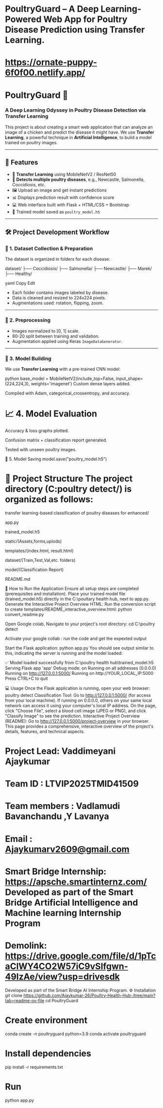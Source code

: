 # PoultryGuard – A Deep Learning-Powered Web App for Poultry Disease Prediction using Transfer Learning.
# https://ornate-puppy-6f0f00.netlify.app/
# PoultryGuard 🐔  
### A Deep Learning Odyssey in Poultry Disease Detection via Transfer Learning

This project is about creating a smart web application that can analyze an image of a chicken and predict the disease it might have. We use **Transfer Learning**, a powerful technique in **Artificial Intelligence**, to build a model trained on poultry images.

---

## 🚀 Features

- 🧠 **Transfer Learning** using MobileNetV2 / ResNet50
- 🐓 **Detects multiple poultry diseases**, e.g., Newcastle, Salmonella, Coccidiosis, etc.
- 🖼 Upload an image and get instant predictions
- 📊 Displays prediction result with confidence score
- 💻 Web interface built with Flask + HTML/CSS + Bootstrap
- 💾 Trained model saved as `poultry_model.h5`

---

## 🛠 Project Development Workflow

### 📁 1. Dataset Collection & Preparation
The dataset is organized in folders for each disease:

dataset/
├── Coccidiosis/
├── Salmonella/
├── Newcastle/
├── Marek/
├── Healthy/

yaml
Copy
Edit

- Each folder contains images labeled by disease.
- Data is cleaned and resized to 224x224 pixels.
- Augmentations used: rotation, flipping, zoom.

---

### 🧹 2. Preprocessing
- Images normalized to [0, 1] scale.
- 80-20 split between training and validation.
- Augmentation applied using Keras `ImageDataGenerator`.

---

### 🧠 3. Model Building
We use **Transfer Learning** with a pre-trained CNN model:

python
base_model = MobileNetV2(include_top=False, input_shape=(224,224,3), weights='imagenet')
Custom dense layers added.

Compiled with Adam, categorical_crossentropy, and accuracy.

# 📈 4. Model Evaluation
Accuracy & loss graphs plotted.

Confusion matrix + classification report generated.

Tested with unseen poultry images.

💾 5. Model Saving model.save("poultry_model.h5")
# 📂 Project Structure The project directory (C:poultry detect/) is organized as follows:
transfer learning-based classification of poultry diseases for enhanced/

app.py

trained_model.h5

static/(Assets,forms,uplods)

templates/(index.html, result.html)

dataset/(Train,Test,Val,etc. folders)

model/(Classification Report)

README.md

🚀 How to Run the Application Ensure all setup steps are completed (prerequisites and installation).
Place your trained model file (trained_model.h5) directly in the C:\poultary health hub, next to app.py.
Generate the Interactive Project Overview HTML: Run the conversion script to create templates/README_interactive_overview.html:
python convert_readme.py

Open Google colab,
Navigate to your project's root directory:
cd C:\poultry detect 

Activate your google collab :
run the code and get the expexted output 

Start the Flask application:
python app.py
You should see output similar to this, indicating the server is running and the model loaded:

✅ Model loaded successfully from C:\poultry health hub\trained_model.h5
Serving Flask app 'app'
Debug mode: on
Running on all addresses (0.0.0.0)
Running on http://127.0.0.1:5000/
Running on http://YOUR_LOCAL_IP:5000 Press CTRL+C to quit

💻 Usage Once the Flask application is running, open your web browser:
poultry detect Classification Tool:
Go to http://127.0.0.1:5000/ (for access from your local machine).
If running on 0.0.0.0, others on your same local network can access it using your computer's local IP address.
On the page, click "Choose File", select a blood cell image (JPEG or PNG), and click "Classify Image" to see the prediction.
Interactive Project Overview (README):
Go to http://127.0.0.1:5000/project-overview in your browser.
This page provides a comprehensive, interactive overview of the project's details, features, and technical aspects.

# Project Lead: Vaddimeyani Ajaykumar
# Team ID : LTVIP2025TMID41509
# Team members : Vadlamudi Bavanchandu ,Y Lavanya
# Email : Ajaykumarv2609@gmail.com
# Smart Bridge Internship: https://apsche.smartinternz.com/ Developed as part of the Smart Bridge Artificial Intelligence and Machine learning Internship Program
# Demolink: https://drive.google.com/file/d/1pTcaClWY4CO2W57iC9vSlfgwn-49IzAe/view?usp=drivesdk
Developed as part of the Smart Bridge AI Internship Program.
⚙ Installation
git clone https://github.com/Ajaykumar-26/Poultry-Health-Hub-/tree/main?tab=readme-ov-file
cd PoultryGuard

# Create environment
conda create -n poultryguard python=3.9
conda activate poultryguard

# Install dependencies
pip install -r requirements.txt

# Run
python app.py
